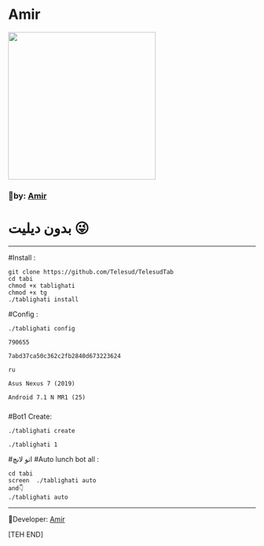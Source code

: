 # **Amir** #

<div align="New Tabchi"><a href="https://t.me/Telesud"><img src="http://s6.picofile.com/file/8376839976/IMG_20190925_222746_317.jpg" width="300"></a></div>

### 🤠by: [Amir](https://t.me/amir_sezar)

# بدون دیلیت 😜
---------------------------------
#Install :
```
git clone https://github.com/Telesud/TelesudTab
cd tabi
chmod +x tablighati
chmod +x tg
./tablighati install
```

#Config :
```
./tablighati config

790655

7abd37ca50c362c2fb2840d673223624

ru

Asus Nexus 7 (2019)

Android 7.1 N MR1 (25)
```

###

#Bot1 Create:
```
./tablighati create

./tablighati 1
```
#اتو لانچ
#Auto lunch bot all :
```
cd tabi
screen  ./tablighati auto
and👇
./tablighati auto
```
-------------------
🚪Developer: [Amir](https://t.me/amir_sezar)

[TEH END]
